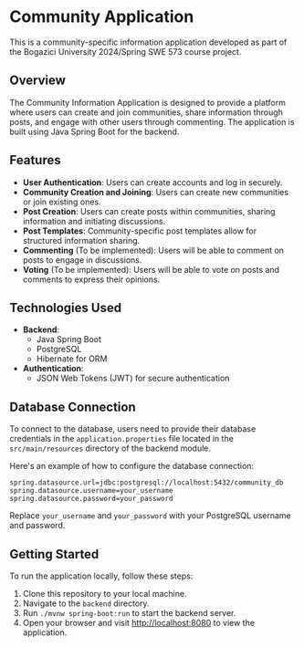 # Community Application

This is a community-specific information application developed as part of the Bogazici University 2024/Spring SWE 573 course project.

## Overview

The Community Information Application is designed to provide a platform where users can create and join communities, share information through posts, and engage with other users through commenting. The application is built using Java Spring Boot for the backend.

## Features

- **User Authentication**: Users can create accounts and log in securely.
- **Community Creation and Joining**: Users can create new communities or join existing ones.
- **Post Creation**: Users can create posts within communities, sharing information and initiating discussions.
- **Post Templates**: Community-specific post templates allow for structured information sharing.
- **Commenting** (To be implemented): Users will be able to comment on posts to engage in discussions.
- **Voting** (To be implemented): Users will be able to vote on posts and comments to express their opinions.

## Technologies Used

- **Backend**:
  - Java Spring Boot
  - PostgreSQL
  - Hibernate for ORM
- **Authentication**:
  - JSON Web Tokens (JWT) for secure authentication

## Database Connection

To connect to the database, users need to provide their database credentials in the `application.properties` file located in the `src/main/resources` directory of the backend module.

Here's an example of how to configure the database connection:

```properties
spring.datasource.url=jdbc:postgresql://localhost:5432/community_db
spring.datasource.username=your_username
spring.datasource.password=your_password
```

Replace `your_username` and `your_password` with your PostgreSQL username and password.


## Getting Started

To run the application locally, follow these steps:

1. Clone this repository to your local machine.
2. Navigate to the `backend` directory.
3. Run `./mvnw spring-boot:run` to start the backend server.
4. Open your browser and visit [http://localhost:8080](http://localhost:8080) to view the application.

